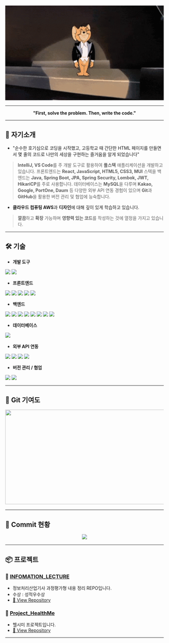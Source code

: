 <p align="center"> 
  <img src="/image/hello.gif" width="100%" height="300px"/>
</p>
  
---
   
<p align="center">    
  <b>"First, solve the problem. Then, write the code."</b>    
</p> 
   
---
  
## 📃 자기소개 

- "순수한 호기심으로 코딩을 시작했고, 고등학교 때 간단한 HTML 페이지를 만들면서 몇 줄의 코드로 나만의 세상을 구현하는 즐거움을 알게 되었습니다"  

> **IntelliJ, VS Code**를 주 개발 도구로 활용하여 **풀스택** 애플리케이션을 개발하고 있습니다. 프론트엔드는 **React, JavaScript, HTML5, CSS3, MUI** 스텍을 백엔드는 **Java, Spring Boot, JPA, Spring Security, Lombok, JWT, HikariCP**를 주로 사용합니다. 데이터베이스는 **MySQL**을 다루며 **Kakao, Google, PortOne, Daum** 등 다양한 외부 API 연동 경험이 있으며 **Git**과 **GitHub**을 활용한 버전 관리 및 협업에 능숙합니다.

-  **클라우드 컴퓨팅 AWS**과 **디자인**에 대해 깊이 있게 학습하고 있습니다.   

>  **깔끔**하고 **확장** 가능하며 **영향력 있는 코드**를 작성하는 것에 열정을 가지고 있습니다.
 
--- 

## 🛠️ 기술
 
<p align="center">  

- **개발 도구**  
<div>
  <img src="https://img.shields.io/badge/IntelliJ-000000?style=for-the-badge&logo=intellijidea&logoColor=white">
  <img src="https://img.shields.io/badge/VSCode-007ACC?style=for-the-badge&logo=visualstudiocode&logoColor=white">
</div>
 
- **프론트엔드**
<div> 
  <img src="https://img.shields.io/badge/React-61DAFB?style=for-the-badge&logo=react&logoColor=white">
  <img src="https://img.shields.io/badge/JavaScript-F7DF1E?style=for-the-badge&logo=javascript&logoColor=black">
  <img src="https://img.shields.io/badge/HTML5-E34F26?style=for-the-badge&logo=html5&logoColor=white">
  <img src="https://img.shields.io/badge/CSS3-1572B6?style=for-the-badge&logo=css3&logoColor=white"/>
  <img src="https://img.shields.io/badge/MUI-007FFF?style=for-the-badge&logo=mui&logoColor=white">
</div>

- **백엔드**
<div>
  <img src="https://img.shields.io/badge/Java-007396?style=for-the-badge&logo=openjdk&logoColor=white">
  <img src="https://img.shields.io/badge/SpringBoot-6DB33F?style=for-the-badge&logo=springboot&logoColor=white">
  <img src="https://img.shields.io/badge/JPA-59666C?style=for-the-badge&logo=hibernate&logoColor=white">
  <img src="https://img.shields.io/badge/Spring%20Security-6DB33F?style=for-the-badge&logo=springsecurity&logoColor=white">
  <img src="https://img.shields.io/badge/Lombok-FF4444?style=for-the-badge&logo=lombok&logoColor=white">
  <img src="https://img.shields.io/badge/JWT-000000?style=for-the-badge&logo=jsonwebtokens&logoColor=white">
  <img src="https://img.shields.io/badge/HikariCP-00BFFF?style=for-the-badge&logo=spring&logoColor=white">
  <img src="https://img.shields.io/badge/Gradle-02303A?style=for-the-badge&logo=gradle&logoColor=white">
</div>

- **데이터베이스**
<div>
  <img src="https://img.shields.io/badge/MySQL-4479A1?style=for-the-badge&logo=mysql&logoColor=white">
</div>

- **외부 API 연동**
<div>
  <img src="https://img.shields.io/badge/Kakao-FFCD00?style=for-the-badge&logo=kakaotalk&logoColor=black"/>
  <img src="https://img.shields.io/badge/Google-4285F4?style=for-the-badge&logo=google&logoColor=white"/>
  <img src="https://img.shields.io/badge/PortOne-009DD7?style=for-the-badge&logo=paypal&logoColor=white"/>
  <img src="https://img.shields.io/badge/Daum-222222?style=for-the-badge&logo=internetexplorer&logoColor=white"/>
</div>

- **버전 관리 / 협업**
<div>
  <img src="https://img.shields.io/badge/Git-F05032?style=flat-square&logo=git&logoColor=white"/>
  <img src="https://img.shields.io/badge/GitHub-181717?style=flat-square&logo=GitHub&logoColor=white"/>
</div>

</p>

---

## 🐴 Git 기여도

<p align="center">
<a href="https://www.gitanimals.org/en_US?utm_medium=image&utm_source=eononenoe&utm_content=farm">
<img
  src="https://render.gitanimals.org/farms/eononenoe"
  width="600"
  height="300"
/>
</a>
</p>

---

## 🐍 Commit 현황

<p align="center">
  <img src="https://eononenoe.github.io/eononenoe/github-contribution-grid-snake.svg" />
</p>

---

## 📦 프로젝트

### 🔨 [INFOMATION_LECTURE](https://github.com/eononenoe/INFOMATION_LECTURE)
- 정보처리산업기사 과정평가형 내용 정리 REPO입니다.
- 수상 : 성적우수상
- [🔗 View Repository](https://github.com/eononenoe/INFOMATION_LECTURE)

### 🔨 [Project_HealthMe](https://github.com/eononenoe/Project_HealthMe)
- 헬시미 프로젝트입니다.
- [🔗 View Repository](https://github.com/eononenoe/Project_HealthMe)

---

